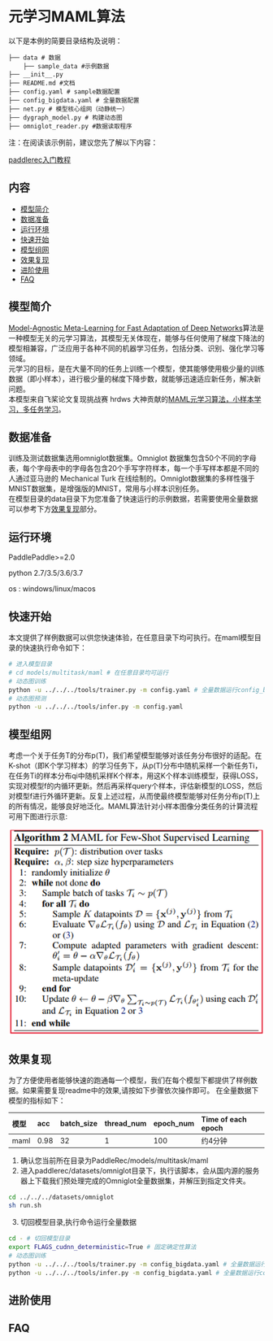 # 元学习MAML算法

以下是本例的简要目录结构及说明： 

```
├── data # 数据
    ├── sample_data #示例数据
├── __init__.py 
├── README.md #文档
├── config.yaml # sample数据配置
├── config_bigdata.yaml # 全量数据配置
├── net.py # 模型核心组网（动静统一）
├── dygraph_model.py # 构建动态图
├── omniglot_reader.py #数据读取程序
```

注：在阅读该示例前，建议您先了解以下内容：

[paddlerec入门教程](https://github.com/PaddlePaddle/PaddleRec/blob/master/README.md)

## 内容

- [模型简介](#模型简介)
- [数据准备](#数据准备)
- [运行环境](#运行环境)
- [快速开始](#快速开始)
- [模型组网](#模型组网)
- [效果复现](#效果复现)
- [进阶使用](#进阶使用)
- [FAQ](#FAQ)

## 模型简介
[Model-Agnostic Meta-Learning for Fast Adaptation of Deep Networks](https://arxiv.org/pdf/1703.03400.pdf)算法是一种模型无关的元学习算法，其模型无关体现在，能够与任何使用了梯度下降法的模型相兼容，广泛应用于各种不同的机器学习任务，包括分类、识别、强化学习等领域。  
元学习的目标，是在大量不同的任务上训练一个模型，使其能够使用极少量的训练数据（即小样本），进行极少量的梯度下降步数，就能够迅速适应新任务，解决新问题。  
本模型来自飞桨论文复现挑战赛 hrdws 大神贡献的[MAML元学习算法，小样本学习，多任务学习](https://aistudio.baidu.com/aistudio/projectdetail/1869590?channelType=0&channel=0)。

## 数据准备
训练及测试数据集选用omniglot数据集。Omniglot 数据集包含50个不同的字母表，每个字母表中的字母各包含20个手写字符样本，每一个手写样本都是不同的人通过亚马逊的 Mechanical Turk 在线绘制的。Omniglot数据集的多样性强于MNIST数据集，是增强版的MNIST，常用与小样本识别任务。  
在模型目录的data目录下为您准备了快速运行的示例数据，若需要使用全量数据可以参考下方[效果复现](#效果复现)部分。

## 运行环境
PaddlePaddle>=2.0

python 2.7/3.5/3.6/3.7

os : windows/linux/macos 


## 快速开始
本文提供了样例数据可以供您快速体验，在任意目录下均可执行。在maml模型目录的快速执行命令如下： 
```bash
# 进入模型目录
# cd models/multitask/maml # 在任意目录均可运行
# 动态图训练
python -u ../../../tools/trainer.py -m config.yaml # 全量数据运行config_bigdata.yaml 
# 动态图预测
python -u ../../../tools/infer.py -m config.yaml 
```

## 模型组网
考虑一个关于任务T的分布p(T)，我们希望模型能够对该任务分布很好的适配。在K-shot（即K个学习样本）的学习任务下，从p(T)分布中随机采样一个新任务Ti，在任务Ti的样本分布qi中随机采样K个样本，用这K个样本训练模型，获得LOSS，实现对模型f的内循环更新。然后再采样query个样本，评估新模型的LOSS，然后对模型f进行外循环更新。反复上述过程，从而使最终模型能够对任务分布p(T)上的所有情况，能够良好地泛化。MAML算法针对小样本图像分类任务的计算流程可用下图进行示意:  
<p align="center">
<img align="center" src="../../../doc/imgs/maml.png">
<p>

## 效果复现
为了方便使用者能够快速的跑通每一个模型，我们在每个模型下都提供了样例数据。如果需要复现readme中的效果,请按如下步骤依次操作即可。
在全量数据下模型的指标如下：  

| 模型 | acc | batch_size | thread_num| epoch_num| Time of each epoch |
| :------| :------ | :------| :------ | :------| :------ | 
| maml | 0.98 | 32 | 1 | 100 | 约4分钟 |

1. 确认您当前所在目录为PaddleRec/models/multitask/maml
2. 进入paddlerec/datasets/omniglot目录下，执行该脚本，会从国内源的服务器上下载我们预处理完成的Omniglot全量数据集，并解压到指定文件夹。
``` bash
cd ../../../datasets/omniglot
sh run.sh
``` 
3. 切回模型目录,执行命令运行全量数据
```bash
cd - # 切回模型目录
export FLAGS_cudnn_deterministic=True # 固定确定性算法
# 动态图训练
python -u ../../../tools/trainer.py -m config_bigdata.yaml # 全量数据运行config_bigdata.yaml 
python -u ../../../tools/infer.py -m config_bigdata.yaml # 全量数据运行config_bigdata.yaml 
```

## 进阶使用
  
## FAQ
